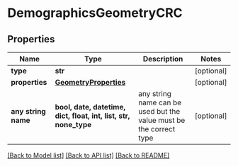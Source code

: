 # DemographicsGeometryCRC


## Properties
Name | Type | Description | Notes
------------ | ------------- | ------------- | -------------
**type** | **str** |  | [optional] 
**properties** | [**GeometryProperties**](GeometryProperties.md) |  | [optional] 
**any string name** | **bool, date, datetime, dict, float, int, list, str, none_type** | any string name can be used but the value must be the correct type | [optional]

[[Back to Model list]](../README.md#documentation-for-models) [[Back to API list]](../README.md#documentation-for-api-endpoints) [[Back to README]](../README.md)


